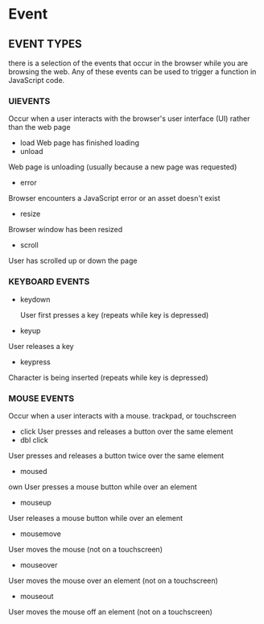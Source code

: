 # Event
## EVENT TYPES
there is a selection of the events that occur in the browser while you are
browsing the web. Any of these events can be used to trigger a function
in  JavaScript code. 
### UIEVENTS 
Occur when a user interacts with the browser's user interface (UI) rather than the web page
- load
Web page has finished loading
- unload

Web page is unloading (usually because a new page was requested)
- error

 Browser encounters a JavaScript error or an asset doesn't exist
 - resize 

 Browser window has been resized
- scroll

 User has scrolled up or down the page
 ### KEYBOARD EVENTS 
- keydown

  User first presses a key (repeats while key is depressed)
- keyup 

User releases a key
- keypress

 Character is being inserted (repeats while key is depressed) 
### MOUSE EVENTS 
Occur when a user interacts with a mouse. trackpad, or touchscreen

- click User presses and releases a button over the same element
- dbl click

 User presses and releases a button twice over the same element
- moused 

own User presses a mouse button while over an element
- mouseup 

User releases a mouse button while over an element
- mousemove 

User moves the mouse (not on a touchscreen)
- mouseover

 User moves the mouse over an element (not on a touchscreen)
- mouseout

 User moves the mouse off an element (not on a touchscreen)